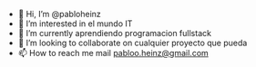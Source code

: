 - 👋 Hi, I’m @pabloheinz
- 👀 I’m interested in  el mundo IT
- 🌱 I’m currently  aprendiendo programacion fullstack
- 💞️ I’m looking to collaborate on  cualquier proyecto que pueda
- 📫 How to reach me  mail pabloo.heinz@gmail.com

<!---
pabloheinz/pabloheinz is a ✨ special ✨ repository because its `README.md` (this file) appears on your GitHub profile.
You can click the Preview link to take a look at your changes.
--->
